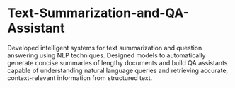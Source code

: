 # Text-Summarization-and-QA-Assistant
Developed intelligent systems for text summarization and question answering using NLP techniques. Designed models to automatically generate concise summaries of lengthy documents and build QA assistants capable of understanding natural language queries and retrieving accurate, context-relevant information from structured text.
